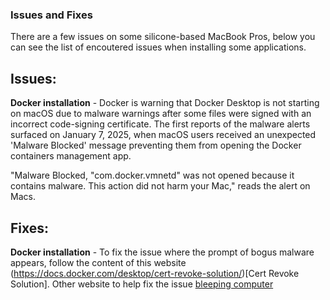 ### Issues and Fixes
There are a few issues on some silicone-based MacBook Pros, below you can see the list of encoutered issues when installing some applications.

## Issues:
**Docker installation** - Docker is warning that Docker Desktop is not starting on macOS due to malware warnings after some files were signed with an incorrect code-signing certificate.
The first reports of the malware alerts surfaced on January 7, 2025, when macOS users received an unexpected 'Malware Blocked' message preventing them from opening the Docker containers management app.

"Malware Blocked, "com.docker.vmnetd" was not opened because it contains malware. This action did not harm your Mac," reads the alert on Macs.


## Fixes:
**Docker installation** - To fix the issue where the prompt of bogus malware appears, follow the content of this website (https://docs.docker.com/desktop/cert-revoke-solution/)[Cert Revoke Solution]. Other website to help
fix the issue [bleeping computer](https://www.bleepingcomputer.com/news/security/docker-desktop-blocked-on-macs-due-to-false-malware-alert/)
